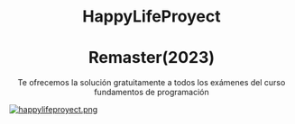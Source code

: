 <h1 align="center">HappyLifeProyect</h1>
<h1 align="center">Remaster(2023)</h1>
<p align="center">Te ofrecemos la solución gratuitamente a todos los exámenes del curso fundamentos de programación</p>

[![happylifeproyect.png](https://i.postimg.cc/43t1CCpx/happylifeproyect.png)](https://hluciana.github.io)
